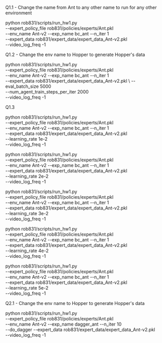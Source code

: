 Q1.1 - Change the name from Ant to any other name to run for any other environment

python rob831/scripts/run_hw1.py \
	--expert_policy_file rob831/policies/experts/Ant.pkl \
	--env_name Ant-v2 --exp_name bc_ant --n_iter 1 \
	--expert_data rob831/expert_data/expert_data_Ant-v2.pkl \
	--video_log_freq -1

Q1.2 - Change the env name to Hopper to generate Hopper's data

python rob831/scripts/run_hw1.py \
	--expert_policy_file rob831/policies/experts/Ant.pkl \
	--env_name Ant-v2 --exp_name bc_ant --n_iter 1 \
	--expert_data rob831/expert_data/expert_data_Ant-v2.pkl \ 
    --eval_batch_size 5000 \
    --num_agent_train_steps_per_iter 2000 \
	--video_log_freq -1

Q1.3

python rob831/scripts/run_hw1.py \
	--expert_policy_file rob831/policies/experts/Ant.pkl \
	--env_name Ant-v2 --exp_name bc_ant --n_iter 1 \
	--expert_data rob831/expert_data/expert_data_Ant-v2.pkl \
    --learning_rate 1e-2 \
	--video_log_freq -1

python rob831/scripts/run_hw1.py \
	--expert_policy_file rob831/policies/experts/Ant.pkl \
	--env_name Ant-v2 --exp_name bc_ant --n_iter 1 \
	--expert_data rob831/expert_data/expert_data_Ant-v2.pkl \
    --learning_rate 2e-2 \
	--video_log_freq -1

python rob831/scripts/run_hw1.py \
	--expert_policy_file rob831/policies/experts/Ant.pkl \
	--env_name Ant-v2 --exp_name bc_ant --n_iter 1 \
	--expert_data rob831/expert_data/expert_data_Ant-v2.pkl \
    --learning_rate 3e-2 \
	--video_log_freq -1

python rob831/scripts/run_hw1.py \
	--expert_policy_file rob831/policies/experts/Ant.pkl \
	--env_name Ant-v2 --exp_name bc_ant --n_iter 1 \
	--expert_data rob831/expert_data/expert_data_Ant-v2.pkl \
    --learning_rate 4e-2 \
	--video_log_freq -1

python rob831/scripts/run_hw1.py \
	--expert_policy_file rob831/policies/experts/Ant.pkl \
	--env_name Ant-v2 --exp_name bc_ant --n_iter 1 \
	--expert_data rob831/expert_data/expert_data_Ant-v2.pkl \
    --learning_rate 5e-2 \
	--video_log_freq -1

Q2.1 - Change the env name to Hopper to generate Hopper's data

python rob831/scripts/run_hw1.py \
    --expert_policy_file rob831/policies/experts/Ant.pkl \
    --env_name Ant-v2 --exp_name dagger_ant --n_iter 10 \
    --do_dagger --expert_data rob831/expert_data/expert_data_Ant-v2.pkl \
	--video_log_freq -1